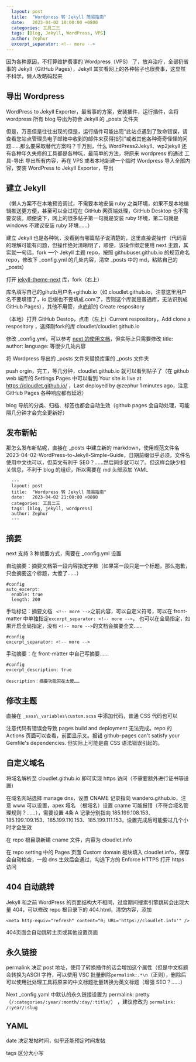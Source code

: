 ```yaml
---
  layout: post
  title:  "Wordpress 转 Jekyll 简易指南"
  date:   2023-04-02 10:00:00 +0800
  categories: 工具二三
  tags: [Blog, Jekyll, WordPress, VPS]
  author: Zephur
  excerpt_separator: <!-- more -->
---
```

因为各种原因，不打算维护费事的 Wordpress（VPS） 了，放弃治疗，全部扔省事的 Jekyll（GitHub Pages），Jekyll 其实看网上的各种帖子也很费事，这显然不科学，懒人攻略码起来

## 导出 Wordpress 

 WordPress to Jekyll Exporter，最省事的方案，安装插件，运行插件，会将 wordpress 所有 blog 导出为符合 Jekyll 的 _posts 文件夹

<!-- more -->

  但是，万恶但是往往出现的但是，运行插件可能出现“此站点遇到了致命错误，请查看您站点管理员电子邮箱中收到的邮件来获得指引”或者其他各种奇奇怪怪的问题……那么要采取替代方案吗？千万别，什么 WordPress2Jekyll、wp2jekyll 还有各种年久失修的工具都是各种坑，最简单的方法，将原来 wordpress 的通过 工具-导出 导出所有内容，再在 VPS 或者本地新建一个临时 Wordpress 导入全部内容，安装 WordPress to Jekyll Exporter，导出

## 建立 Jekyll 

  （懒人方案不在本地预览调试，不需要本地安装 ruby 之类环境，如果不是本地编辑推送更方便，甚至可以全过程在 GitHub 网页端处理，GitHub Desktop 也不需要安装。顺便说下，网上的很多帖子第一句就是安装 ruby 环境，第二句就是 windows 不建议安装 ruby 环境……）

建立 Jekyll 也是各种坑，没看到有哪篇帖子说清楚的，这里直接说操作（代码盲的理解可能有问题，但操作绝对清晰明了，顺便，该操作绑定使用 next 主题，其实就一句话，fork 一个 Jekyll 主题 repo，按照 githubuser.github.io 的规范命名 repo，修改下  _config.yml 的几处内容，清空 _posts 中的 md，粘贴自己的 _posts）

  打开 [jekyll-theme-next](https://github.com/Simpleyyt/jekyll-theme-next) 库，fork（右上）

  库名填写自己的gihutb用户名+github.io（如 cloudlet.github.io，注意这里用户名不要填错了，io 后缀也不要填成 com了，否则这个库就是普通库，无法识别成 GitHub Pages），其他不用管，点底部的 Create respository

  （本地）打开 GitHub Destop，点击（左上）Current respository，Add clone a respository ，选择刚fork的库 cloudlet/cloudlet.github.io

  修改 _config.yml，可以参考 [next 的使用文档](http://theme-next.simpleyyt.com/getting-started.html)，但实际上只需要修改 title:
    author: language: 等很少几处内容

  将 Wordpress 导出的 _posts 文件夹替换库里的  _posts 文件夹

  push orgin，完工，等几分钟，cloudlet.github.io 就可以看到帖子了（在 github web 端库的 Settings Pages 中可以看到 Your site is live at https://cloudlet.github.io/ ，Last deployed by @zephur  1 minutes ago，注意 GitHub Pages 各种响应都有延迟）

  blog 导航的分类、归档、标签也都会自动生效（github pages 会自动处理，可能隔几分钟才会完全更新好）

## 发布新帖

  那怎么发布新帖呢，直接在 _posts 中建立新的 markdown，使用规范文件名 2023-04-02-WordPress-to-Jekyll-Simple-Guide，日期前缀似乎必须，文件名使用中文也可以，但英文有利于 SEO？……然后同步就可以了。但这样会缺少相关信息，不利于 blog 的组织，所以需要在 md 头部添加 YAML

      ---
      layout: post
      title:  "Wordpress 转 Jekyll 简易指南"
      date:   2023-04-02 21:00:00 +0800
      categories: 工具二三
      tags: [blog, jekyll, wordpress]
      author: Zephur
      ---

## 摘要

next 支持 3 种摘要方式，需要在 _config.yml 设置

自动摘要：摘要文档第一段内容指定字数（如果第一段只是一个标题，那么抱歉，只会摘要这个标题，太傻了……）

```
#config
auto_excerpt:
  enable: true
  length: 200
```

手动标记：摘要文档 ` <!-- more -->`之前内容，可以自定义符号，可以在 front-matter 中单独指定`excerpt_separator: <!-- more -->`， 也可以在全局指定，如果开启全局指定，没有  `<!-- more -->`的文档会摘要全文……

```
#config
excerpt_separator: <!-- more -->
```

手动摘要：在  front-matter 中自己写摘要……

```
#config
excerpt_description: true
```

```
description：摘要功能实在太傻……
```

## 修改主题

直接在 `_sass\_variables\custom.scss` 中添加代码，普通 CSS 代码也可以

注意代码有错误会导致 pages build and deployment 无法完成。repo 的 Actions 页面可以查看，前面显示叉。报错 github-pages can't satisfy your Gemfile's dependencies. 但实际上可能是由 CSS 语法错误引起的。

## 自定义域名

将域名解析至 cloudlet.github.io 即可实现 https 访问（不需要额外进行证书等设置）

在域名网站选择 manage dns，设置 CNAME 记录指向  wandero.github.io，注意 www 可以设置，apex 域名 （根域名）设置 cname 可能报错（不符合域名管理规则？……），需要设置 4条 A 记录分别指向  185.199.108.153、185.199.109.153、185.199.110.153、185.199.111.153，设置完成后可能要过几个小时才会生效 

在 repo 根目录新建 cname 文件，内容为 cloudlet.info

在 repo setting 中的 Pages 页面 Custom domain 板块填入 cloudlet.info，保存会自动检查，一般 dns 生效后会通过，勾选下方的 Enforce HTTPS  打开 https 访问

## 404 自动跳转

Jekyll 和之前 WordPress 的页面结构大不相同，过度期间搜索引擎跳转会出现大量 404，可以修改 repo 根目录下的 404.html，清空内容，添加

```
<meta http-equiv="refresh" content="0; URL='https://cloudlet.info'" />
```

404页面会自动跳转主页或其他设置页面

## 永久链接

permalink 决定 post 地址，使用了转换插件的话会增加这个属性（但是中文标题会转换为ASCII 字符，可以使用 VSC 批量删除`permalink:.*\n`（正则），删除后可以使用批处理工具将原来的中文标题批量转换为英文标题（增强 SEO？……）

Next _config.yaml 中默认的永久链接设置为 permalink: pretty（`/:categories/:year/:month/:day/:title/`） ，建议修改为 `permalink: /:year/:slug`



## YAML



date 决定发帖时间，似乎还能预定时间发帖

tags 区分大小写

